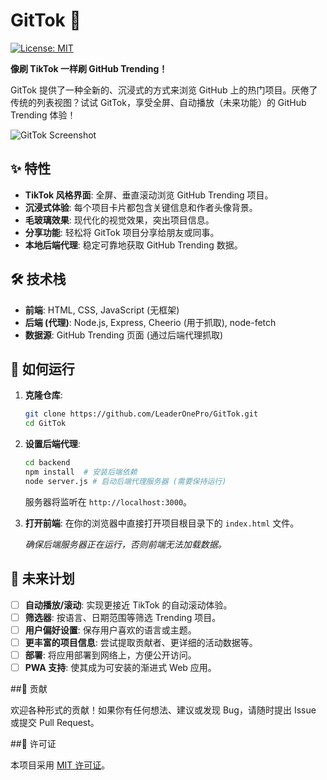 # GitTok 🚀

[![License: MIT](https://img.shields.io/badge/License-MIT-yellow.svg)](https://opensource.org/licenses/MIT)

**像刷 TikTok 一样刷 GitHub Trending！**

GitTok 提供了一种全新的、沉浸式的方式来浏览 GitHub 上的热门项目。厌倦了传统的列表视图？试试 GitTok，享受全屏、自动播放（未来功能）的 GitHub Trending 体验！

![GitTok Screenshot](placeholder.png)  <!-- 稍后可以替换为真实的截图 -->

## ✨ 特性

*   **TikTok 风格界面**: 全屏、垂直滚动浏览 GitHub Trending 项目。
*   **沉浸式体验**: 每个项目卡片都包含关键信息和作者头像背景。
*   **毛玻璃效果**: 现代化的视觉效果，突出项目信息。
*   **分享功能**: 轻松将 GitTok 项目分享给朋友或同事。
*   **本地后端代理**: 稳定可靠地获取 GitHub Trending 数据。

## 🛠️ 技术栈

*   **前端**: HTML, CSS, JavaScript (无框架)
*   **后端 (代理)**: Node.js, Express, Cheerio (用于抓取), node-fetch
*   **数据源**: GitHub Trending 页面 (通过后端代理抓取)

## 🚀 如何运行

1.  **克隆仓库**:
    ```bash
    git clone https://github.com/LeaderOnePro/GitTok.git
    cd GitTok
    ```

2.  **设置后端代理**:
    ```bash
    cd backend
    npm install  # 安装后端依赖
    node server.js # 启动后端代理服务器 (需要保持运行)
    ```
    服务器将监听在 `http://localhost:3000`。

3.  **打开前端**:
    在你的浏览器中直接打开项目根目录下的 `index.html` 文件。

    *确保后端服务器正在运行，否则前端无法加载数据。*

## 📝 未来计划

*   [ ] **自动播放/滚动**: 实现更接近 TikTok 的自动滚动体验。
*   [ ] **筛选器**: 按语言、日期范围等筛选 Trending 项目。
*   [ ] **用户偏好设置**: 保存用户喜欢的语言或主题。
*   [ ] **更丰富的项目信息**: 尝试提取贡献者、更详细的活动数据等。
*   [ ] **部署**: 将应用部署到网络上，方便公开访问。
*   [ ] **PWA 支持**: 使其成为可安装的渐进式 Web 应用。

##🤝 贡献

欢迎各种形式的贡献！如果你有任何想法、建议或发现 Bug，请随时提出 Issue 或提交 Pull Request。

##📄 许可证

本项目采用 [MIT 许可证](LICENSE)。
